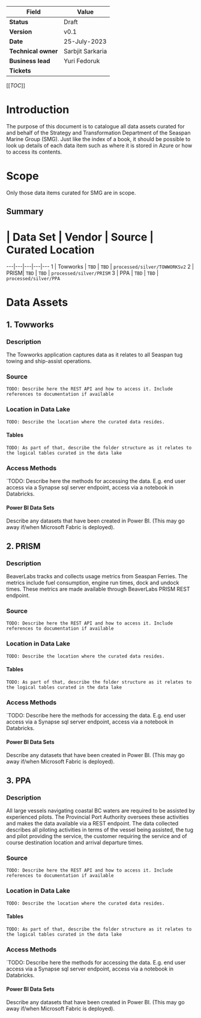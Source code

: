 |Field|Value|
|--|--|
|**Status**|Draft|
|**Version**| v0.1|
|**Date**|25-July-2023|
|**Technical owner**|Sarbjit Sarkaria|
|**Business lead**|Yuri Fedoruk|
|**Tickets**|

[[_TOC_]]

# Introduction
The purpose of this document is to catalogue all data assets curated for and behalf of the Strategy and Transformation Department of the Seaspan Marine Group (SMG). Just like the index of a book, it should be possible to look up details of each data item such as where it is stored in Azure or how to access its contents.

# Scope
Only those data items curated for SMG are in scope.

## Summary
# | Data Set | Vendor | Source | Curated Location
---|---|---|---|---
1 | Towworks |  `TBD` | `TBD` | `processed/silver/TOWWORKSv2`
2 | PRISM|  `TBD` | `TBD` | `processed/silver/PRISM`
3 | PPA |  `TBD` | `TBD` | `processed/silver/PPA`

# Data Assets
## 1. Towworks
### Description
The Towworks application captures data as it relates to all Seaspan tug towing and ship-assist operations.

### Source
`TODO: Describe here the REST API and how to access it. Include references to documentation if available`

### Location in Data Lake
`TODO: Describe the location where the curated data resides.`

#### Tables
`TODO: As part of that, describe the folder structure as it relates to the logical tables curated in the data lake`

### Access Methods
`TODO: Describe here the methods for accessing the data. E.g. end user access via a Synapse sql server endpoint, access via a notebook in Databricks.

#### Power BI Data Sets
Describe any datasets that have been created in Power BI. (This may go away if/when Microsoft Fabric is deployed).

## 2. PRISM
### Description
BeaverLabs tracks and collects usage metrics from Seaspan Ferries. The metrics include fuel consumption, engine run times, dock and undock times. These metrics are made available through BeaverLabs PRISM REST endpoint.

### Source
`TODO: Describe here the REST API and how to access it. Include references to documentation if available`

### Location in Data Lake
`TODO: Describe the location where the curated data resides.`

#### Tables
`TODO: As part of that, describe the folder structure as it relates to the logical tables curated in the data lake`

### Access Methods
`TODO: Describe here the methods for accessing the data. E.g. end user access via a Synapse sql server endpoint, access via a notebook in Databricks.

#### Power BI Data Sets
Describe any datasets that have been created in Power BI. (This may go away if/when Microsoft Fabric is deployed).


## 3. PPA
### Description
All large vessels navigating coastal BC waters are required to be assisted by experienced pilots. The Provincial Port Authority oversees these activities and makes the data available via a REST endpoint. The data collected describes all piloting activities in terms of the vessel being assisted, the tug and pilot providing the service, the customer requiring the service and of course destination location and arrival departure times.

### Source
`TODO: Describe here the REST API and how to access it. Include references to documentation if available`

### Location in Data Lake
`TODO: Describe the location where the curated data resides.`

#### Tables
`TODO: As part of that, describe the folder structure as it relates to the logical tables curated in the data lake`

### Access Methods
`TODO: Describe here the methods for accessing the data. E.g. end user access via a Synapse sql server endpoint, access via a notebook in Databricks.

#### Power BI Data Sets
Describe any datasets that have been created in Power BI. (This may go away if/when Microsoft Fabric is deployed).